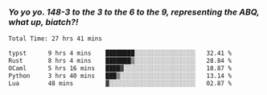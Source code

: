 ### ***Yo yo yo. 148-3 to the 3 to the 6 to the 9, representing the ABQ, what up, biatch?!***

<!--START_SECTION:waka-->

```txt
Total Time: 27 hrs 41 mins

typst      9 hrs 4 mins    ████████░░░░░░░░░░░░░░░░░   32.41 %
Rust       8 hrs 4 mins    ███████▒░░░░░░░░░░░░░░░░░   28.84 %
OCaml      5 hrs 16 mins   ████▓░░░░░░░░░░░░░░░░░░░░   18.87 %
Python     3 hrs 40 mins   ███▒░░░░░░░░░░░░░░░░░░░░░   13.14 %
Lua        48 mins         ▓░░░░░░░░░░░░░░░░░░░░░░░░   02.87 %
```

<!--END_SECTION:waka-->

<!--
**AJMC2002/AJMC2002** is a ✨ _special_ ✨ repository because its `README.md` (this file) appears on your GitHub profile.

Here are some ideas to get you started:

- 🔭 I’m currently working on ...
- 🌱 I’m currently learning ...
- 👯 I’m looking to collaborate on ...
- 🤔 I’m looking for help with ...
- 💬 Ask me about ...
- 📫 How to reach me: ...
- 😄 Pronouns: ...
- ⚡ Fun fact: ...
-->
